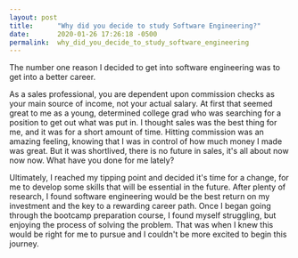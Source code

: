 ```yaml
---
layout: post
title:      "Why did you decide to study Software Engineering?"
date:       2020-01-26 17:26:18 -0500
permalink:  why_did_you_decide_to_study_software_engineering
---
```


The number one reason I decided to get into software engineering was to get into a better career.

As a sales professional, you are dependent upon commission checks as your main source of income, not your actual salary. At first that seemed great to me as a young, determined college grad who was searching for a position to get out what was put in. I thought sales was the best thing for me, and it was for a short amount of time. Hitting commission was an amazing feeling, knowing that I was in control of how much money I made was great. But it was shortlived, there is no future in sales, it's all about now now now. What have you done for me lately?

Ultimately, I reached my tipping point and decided it's time for a change, for me to develop some skills that will be essential in the future. After plenty of research, I found software engineering would be the best return on my investment and the key to a rewarding career path. Once I began going through the bootcamp preparation course, I found myself struggling, but enjoying the process of solving the problem. That was when I knew this would be right for me to pursue and I couldn't be more excited to begin this journey.
